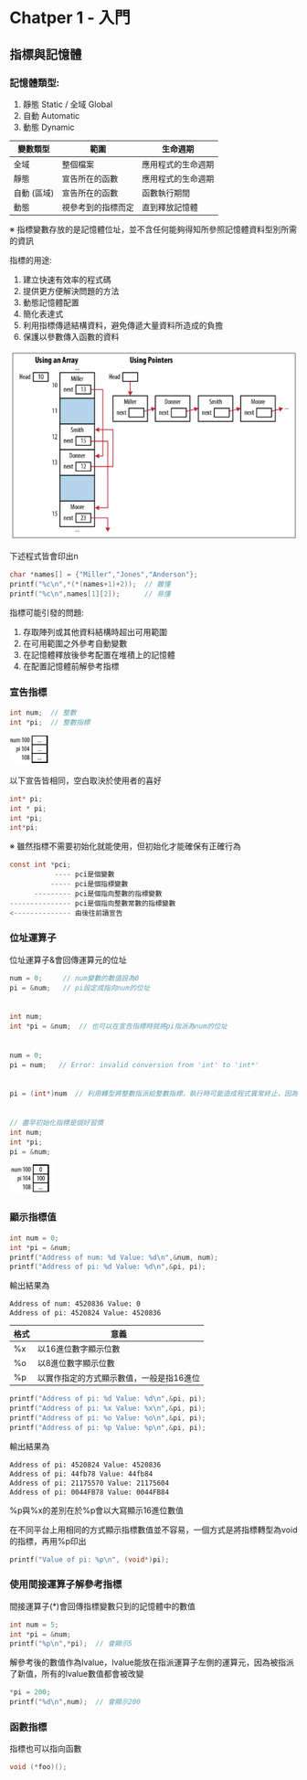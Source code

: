 # Chatper 1 - 入門
## 指標與記憶體
### 記憶體類型:
1. 靜態 Static / 全域 Global
2. 自動 Automatic
3. 動態 Dynamic

|變數類型|範圍|生命週期|
|-|-|-|
|全域|整個檔案|應用程式的生命週期|
|靜態|宣告所在的函數|應用程式的生命週期|
|自動 (區域)|宣告所在的函數|函數執行期間|
|動態|視參考到的指標而定|直到釋放記憶體|

※ 指標變數存放的是記憶體位址，並不含任何能夠得知所參照記憶體資料型別所需的資訊

指標的用途:
1. 建立快速有效率的程式碼
2. 提供更方便解決問題的方法
3. 動態記憶體配置
4. 簡化表達式
5. 利用指標傳遞結構資料，避免傳遞大量資料所造成的負擔
6. 保護以參數傳入函數的資料

![Figure 1-1](./Fig/Figure1-1.png)

下述程式皆會印出n

```c
char *names[] = {"Miller","Jones","Anderson"};
printf("%c\n",*(*(names+1)+2));  // 難懂
printf("%c\n",names[1][2]);      // 易懂
```

指標可能引發的問題:
1. 存取陣列或其他資料結構時超出可用範圍
2. 在可用範圍之外參考自動變數
3. 在記憶體釋放後參考配置在堆積上的記憶體
4. 在配置記憶體前解參考指標

### 宣告指標
```c
int num;  // 整數
int *pi;  // 整數指標
```

![Figure 1-2](./Fig/Figure1-2.png)

以下宣告皆相同，空白取決於使用者的喜好

```c
int* pi;
int * pi;
int *pi;
int*pi;
```

※ 雖然指標不需要初始化就能使用，但初始化才能確保有正確行為

```c
const int *pci;
           ---- pci是個變數
          ----- pci是個指標變數
      --------- pci是個指向整數的指標變數
--------------- pci是個指向整數常數的指標變數
<-------------- 由後往前讀宣告 
```

### 位址運算子
位址運算子&會回傳運算元的位址
```c
num = 0;     // num變數的數值設為0
pi = &num;   // pi設定成指向num的位址


int num;
int *pi = &num;  // 也可以在宣告指標時就將pi指派為num的位址


num = 0;
pi = num;   // Error: invalid conversion from 'int' to 'int*'


pi = (int*)num  // 利用轉型將整數指派給整數指標，執行時可能造成程式異常終止，因為程式可能解參考位址0


// 盡早初始化指標是個好習慣
int num;
int *pi;
pi = &num;
```

![Figure 1-3](./Fig/Figure1-3.png)

### 顯示指標值
```c
int num = 0;
int *pi = &num;
printf("Address of num: %d Value: %d\n",&num, num);
printf("Address of pi: %d Value: %d\n",&pi, pi);
```

輸出結果為
```shell
Address of num: 4520836 Value: 0
Address of pi: 4520824 Value: 4520836
```

|格式|意義|
|-|-|
|%x|以16進位數字顯示位數|
|%o|以8進位數字顯示位數|
|%p|以實作指定的方式顯示數值，一般是指16進位|

```c
printf("Address of pi: %d Value: %d\n",&pi, pi);
printf("Address of pi: %x Value: %x\n",&pi, pi);
printf("Address of pi: %o Value: %o\n",&pi, pi);
printf("Address of pi: %p Value: %p\n",&pi, pi);
```

輸出結果為
```shell
Address of pi: 4520824 Value: 4520836
Address of pi: 44fb78 Value: 44fb84
Address of pi: 21175570 Value: 21175604
Address of pi: 0044FB78 Value: 0044FB84
```

%p與%x的差別在於%p會以大寫顯示16進位數值

在不同平台上用相同的方式顯示指標數值並不容易，一個方式是將指標轉型為void的指標，再用%p印出
```c
printf("Value of pi: %p\n", (void*)pi);
```

### 使用間接運算子解參考指標
間接運算子(*)會回傳指標變數只到的記憶體中的數值
```c
int num = 5;
int *pi = &num;
printf("%p\n",*pi);  // 會顯示5
```

解參考後的數值作為lvalue，lvalue能放在指派運算子左側的運算元，因為被指派了新值，所有的lvalue數值都會被改變

```c
*pi = 200;
printf("%d\n",num);  // 會顯示200
```

### 函數指標
指標也可以指向函數
```c
void (*foo)();
```